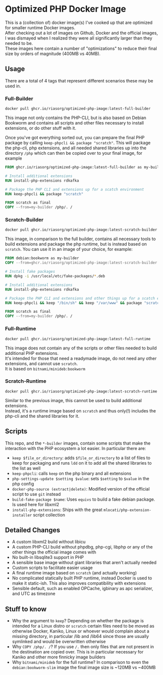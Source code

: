 # Optimized PHP Docker Image

This is a (collection of) docker image(s) I've cooked up that are optimized for smaller runtime Docker images.  
After checking out a lot of images on Github, Docker and the official images, 
I was dismayed when I realized they were all significantly larger than they needed to be.  
These images here contain a number of "optimizations" to reduce their final size by orders of magnitude (400MB vs 40MB).

## Usage

There are a total of 4 tags that represent different scenarios these may be used in.

### Full-Builder
`docker pull ghcr.io/riasorg/optimized-php-image:latest-full-builder`

This image not only contains the PHP-CLI, but is also based on Debian Bookworm and contains all scripts
and other files necessary to install extensions, or do other stuff with it.

Once you've got everything sorted out, you can prepare the final PHP package by calling `keep-phpcli && package "scratch"`.
This will package the php-cli, php extensions, and all needed shared libraries up into the directory `/php`
which can then be copied over to your final image, for example

```dockerfile
FROM ghcr.io/riasorg/optimized-php-image:latest-full-builder as my-builder

# Install additional extensions
RUN install-php-extensions rdkafka

# Package the PHP CLI and extensions up for a scatch environment
RUN keep-phpcli && package "scratch"

FROM scratch as final
COPY --from=my-builder /php/. /
```

### Scratch-Builder
`docker pull ghcr.io/riasorg/optimized-php-image:latest-scratch-builder`

This image, in comparison to the full builder, contains all necessary tools to build extensions and package the php runtime,
but is instead based on `scratch`. You can use it in an image of your choice, for example:

````dockerfile
FROM debian:bookworm as my-builder
COPY --from=ghcr.io/riasorg/optimized-php-image:latest-scratch-builder /. /

# Install fake packages
RUN dpkg -i /usr/local/etc/fake-packages/*.deb

# Install additional extensions
RUN install-php-extensions rdkafka

# Package the PHP CLI and extensions and other things up for a scatch environment
RUN keep-phpcli && keep "/bin/sh" && keep "/var/www" && package "scratch"

FROM scratch as final
COPY --from=my-builder /php/. /
````

### Full-Runtime
`docker pull ghcr.io/riasorg/optimized-php-image:latest-full-runtime`

This image does not contain any of the scripts or other files needed to build additional PHP extensions.  
It's intended for those that need a readymade image, do not need any other extensions, and cannot use `scratch`.  
It is based on `bitnami/minideb:bookworm`

### Scratch-Runtime
`docker pull ghcr.io/riasorg/optimized-php-image:latest-scratch-runtime`

Similar to the previous image, this cannot be used to build additional extensions.  
Instead, it's a runtime image based on `scratch` and thus only(!) includes the php-cli and the shared libraries for it.

## Scripts

This repo, and the `*-builder` images, contain some scripts that make the interaction with the PHP ecosystem a lot easier.
In particular there are:

- `keep $file_or_directory`: adds `$file_or_directory` to a list of files to keep for packaging and runs `ldd` on it to add all the shared libraries to the list as well
- `keep-phpcli`: calls `keep` on the php binary and all extensions
- `php-settings-update $setting $value`: sets `$setting` to `$value` in the php config
- `docker-php-source (extract|delete)`: Modified version of the official script to use `git` instead
- `build-fake-package $name`: Uses `equivs` to build a fake debian package. Is used here for libxml2
- `install-php-extensions`: Ships with the great `mlocati/php-extension-installer` script collection


## Detailed Changes
- A custom libxml2 build without libicu
- A custom PHP-CLI build without phpdbg, php-cgi, libphp or any of the other things the official image comes with
- No built-in libsqlite3 support in PHP
- A sensible base image without giant libraries that aren't actually needed
- Custom scripts to facilitate easier usage
- A final runtime image based on `scratch` (and actually working)
- No complicated statically built PHP runtime, instead Docker is used to make it static-ish. This also improves compatibility with extensions
- Sensible default, such as enabled OPCache, igbinary as apc serializer, and UTC as timezone

## Stuff to know
- Why the argument to `keep`? Depending on whether the package is intended for a Linux distro or `scratch` certain files need to be moved
as otherwise Docker, Kaniko, Linux or whoever would complain about a missing directory, in particular /lib and /lib64
since those are usually symlinked and would be overwritten otherwise
- Why `COPY /php/. /`? If you use `/.` then only files that are not present in the destination are copied over.
This is in particular necessary for Kaniko and other more finnicky image builders
- Why `bitnami/minideb` for the full runtime? In comparison to even the `debian:bookworm-slim` image the final image size is ~120MB vs ~400MB
